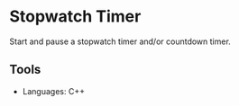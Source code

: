# Stopwatch Timer

Start and pause a stopwatch timer and/or countdown timer.

## Tools

* Languages: C++